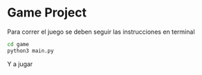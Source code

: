 # Game Project
Para correr el juego se deben seguir las instrucciones
en terminal
```sh
cd game
python3 main.py
```
Y a jugar
